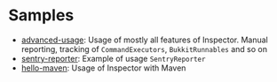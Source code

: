 # Samples

- [advanced-usage](advanced-usage): Usage of mostly all features of Inspector.
Manual reporting, tracking of `CommandExecutors`, `BukkitRunnables` and so on
- [sentry-reporter](sentry-reporter): Example of usage `SentryReporter`
- [hello-maven](hello-maven): Usage of Inspector with Maven
